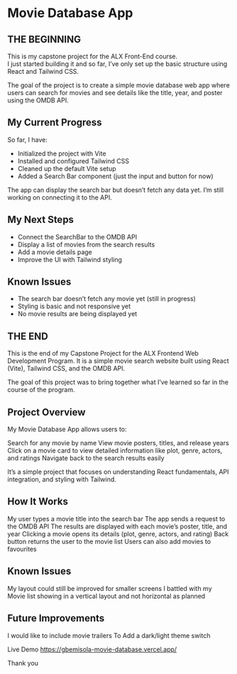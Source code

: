 # Movie Database App
## THE BEGINNING 
This is my capstone project for the ALX Front-End course.  
I just started building it and so far, I’ve only set up the basic structure using React and Tailwind CSS.

The goal of the project is to create a simple movie database web app where users can search for movies and see details like the title, year, and poster using the OMDB API.

## My Current Progress
So far, I have:
- Initialized the project with Vite  
- Installed and configured Tailwind CSS
- Cleaned up the default Vite setup  
- Added a Search Bar component (just the input and button for now)

The app can display the search bar but doesn’t fetch any data yet. I’m still working on connecting it to the API.


## My Next Steps
- Connect the SearchBar to the OMDB API  
- Display a list of movies from the search results  
- Add a movie details page  
- Improve the UI with Tailwind styling


## Known Issues
- The search bar doesn’t fetch any movie yet (still in progress)  
- Styling is basic and not responsive yet  
- No movie results are being displayed yet

## THE END
This is the end of my Capstone Project for the ALX Frontend Web Development Program.
It is a simple movie search website built using React (Vite), Tailwind CSS, and the OMDB API.

The goal of this project was to bring together what I’ve learned so far in the course of the program.

## Project Overview

My Movie Database App allows users to:

Search for any movie by name
View movie posters, titles, and release years
Click on a movie card to view detailed information like plot, genre, actors, and ratings
Navigate back to the search results easily

It’s a simple project that focuses on understanding React fundamentals, API integration, and styling with Tailwind.

## How It Works
My user types a movie title into the search bar
The app sends a request to the OMDB API
The results are displayed with each movie’s poster, title, and year
Clicking a movie opens its details (plot, genre, actors, and rating)
Back button returns the user to the movie list
Users can also add movies to favourites

## Known Issues

My layout could still be improved for smaller screens
I battled with my Movie list showing in a vertical layout and not horizontal as planned

## Future Improvements
I would like to include movie trailers
To Add a dark/light theme switch

Live Demo
https://gbemisola-movie-database.vercel.app/

Thank you


